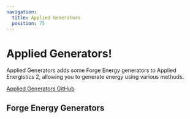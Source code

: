 ```yaml
---
navigation:
  title: Applied Generators
  position: 75
---
```


# Applied Generators!

Applied Generators adds some Forge Energy generators to Applied Energistics 2, allowing you to generate energy using
various methods.

[Applied Generators GitHub](https://github.com/sapporo1101/AppliedGenerators)

## Forge Energy Generators

<CategoryIndex category="generators"></CategoryIndex>
